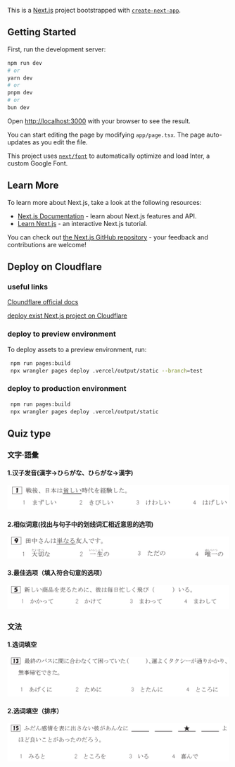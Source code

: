 This is a [Next.js](https://nextjs.org/) project bootstrapped with [`create-next-app`](https://github.com/vercel/next.js/tree/canary/packages/create-next-app).

## Getting Started

First, run the development server:

```bash
npm run dev
# or
yarn dev
# or
pnpm dev
# or
bun dev
```

Open [http://localhost:3000](http://localhost:3000) with your browser to see the result.

You can start editing the page by modifying `app/page.tsx`. The page auto-updates as you edit the file.

This project uses [`next/font`](https://nextjs.org/docs/basic-features/font-optimization) to automatically optimize and load Inter, a custom Google Font.

## Learn More

To learn more about Next.js, take a look at the following resources:

- [Next.js Documentation](https://nextjs.org/docs) - learn about Next.js features and API.
- [Learn Next.js](https://nextjs.org/learn) - an interactive Next.js tutorial.

You can check out [the Next.js GitHub repository](https://github.com/vercel/next.js/) - your feedback and contributions are welcome!

## Deploy on Cloudflare

### useful links
[Cloundflare official docs](https://developers.cloudflare.com/pages/framework-guides/nextjs/deploy-a-nextjs-site/)

[deploy exist Next.js project on Cloudflare](https://github.com/cloudflare/next-on-pages/tree/main/packages/next-on-pages)

### deploy to preview environment
To deploy assets to a preview environment, run:

```bash
 npm run pages:build
 npx wrangler pages deploy .vercel/output/static --branch=test
```

### deploy to production environment

```bash
 npm run pages:build
 npx wrangler pages deploy .vercel/output/static
```

## Quiz type

### 文字·語彙

#### 1.汉子发音(漢字→ひらがな、ひらがな→漢字)

![example](./docs/moji-1.png)

#### 2.相似词意(找出与句子中的划线词汇相近意思的选项)

![example](./docs/moji-2.png)

#### 3.最佳选项（填入符合句意的选项）

![example](./docs/moji-3.png)

### 文法

#### 1.选词填空

![example](./docs/buubo-1.png)

#### 2.选词填空（排序）

![example](./docs/buubo-2.png)
